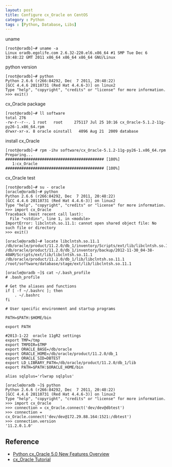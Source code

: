 ```yaml
---
layout: post
title: Configure cx_Oracle on CentOS
category : Python
tags : [Python, Database, Libs]
---
```


uname

    [root@oradb]~# uname -a
    Linux oradb.egolife.com 2.6.32-220.el6.x86_64 #1 SMP Tue Dec 6 19:48:22 GMT 2011 x86_64 x86_64 x86_64 GNU/Linux

python version
	
    [root@oradb]~# python     
    Python 2.6.6 (r266:84292, Dec  7 2011, 20:48:22) 
    [GCC 4.4.6 20110731 (Red Hat 4.4.6-3)] on linux2
    Type "help", "copyright", "credits" or "license" for more information.
    >>> exit()

cx_Oracle package
	
    [root@oradb]~# ll software 
    total 276
    -rw-r--r--. 1 root   root     275117 Jul 25 10:16 cx_Oracle-5.1.2-11g-py26-1.x86_64.rpm
    drwxr-xr-x. 8 oracle oinstall   4096 Aug 21  2009 database

install cx_Oracle
	
    [root@oradb]~# rpm -ihv software/cx_Oracle-5.1.2-11g-py26-1.x86_64.rpm 
    Preparing...                ########################################### [100%]
       1:cx_Oracle              ########################################### [100%]

cx_Oracle test
	   
    [root@oradb]~# su - oracle
    [oracle@oradb]~# python
    Python 2.6.6 (r266:84292, Dec  7 2011, 20:48:22) 
    [GCC 4.4.6 20110731 (Red Hat 4.4.6-3)] on linux2
    Type "help", "copyright", "credits" or "license" for more information.
    >>> import cx_Oracle
    Traceback (most recent call last):
      File "<stdin>", line 1, in <module>
    ImportError: libclntsh.so.11.1: cannot open shared object file: No such file or directory
    >>> exit()

    [oracle@oradb]~# locate libclntsh.so.11.1
    /db/oracle/product/11.2.0/db_1/inventory/Scripts/ext/lib/libclntsh.so.11.1
    /db/oracle/product/11.2.0/db_1/inventory/backup/2012-11-30_04-38-40AM/Scripts/ext/lib/libclntsh.so.11.1
    /db/oracle/product/11.2.0/db_1/lib/libclntsh.so.11.1
    /root/software/database/stage/ext/lib/libclntsh.so.11.1

    [oracle@oradb ~]$ cat ~/.bash_profile 
    # .bash_profile

    # Get the aliases and functions
    if [ -f ~/.bashrc ]; then
        . ~/.bashrc
    fi

    # User specific environment and startup programs

    PATH=$PATH:$HOME/bin

    export PATH

    #2013-1-22	oracle 11gR2 settings
    export TMP=/tmp
    export TMPDIR=$TMP
    export ORACLE_BASE=/db/oracle
    export ORACLE_HOME=/db/oracle/product/11.2.0/db_1
    export ORACLE_SID=DBTEST
    export LD_LIBRARY_PATH=/db/oracle/product/11.2.0/db_1/lib
    export PATH=$PATH:$ORACLE_HOME/bin

    alias sqlplus='rlwrap sqlplus'
	
    [oracle@oradb ~]$ python
    Python 2.6.6 (r266:84292, Dec  7 2011, 20:48:22) 
    [GCC 4.4.6 20110731 (Red Hat 4.4.6-3)] on linux2
    Type "help", "copyright", "credits" or "license" for more information.
    >>> import cx_Oracle
    >>> connection = cx_Oracle.connect('dev/dev@dbtest')
    >>> connection = cx_Oracle.connect('dev/dev@172.29.88.164:1521:/dbtest')
    >>> connection.version
    '11.2.0.1.0'
	
## Reference

* [Python cx_Oracle 5.0 New Features Overview](http://www.oracle.com/technetwork/articles/tuininga-cx-oracle-084866.html)
* [cx_Oracle Tutorial](http://dbaportal.eu/sidekicks/sidekick-cx_oracle-code-paterns/)

